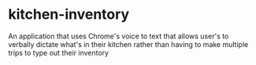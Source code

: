 # kitchen-inventory
An application that uses Chrome's voice to text that allows user's to verbally dictate what's in their kitchen rather than having to make multiple trips to type out their inventory
